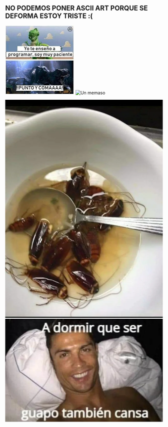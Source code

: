 ## NO PODEMOS PONER ASCII ART PORQUE SE DEFORMA ESTOY TRISTE :(
![Un memaso](/Meme.jpg)
![Un memaso](/Meme2.jpg)

![Un memaso](/sopa.webp)
![Un memaso](/elbicho.webp)